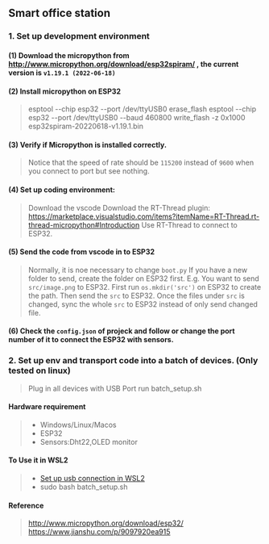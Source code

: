 ## Smart office station
### 1. Set up development environment

#### (1) Download the micropython from http://www.micropython.org/download/esp32spiram/ , the current version is `v1.19.1 (2022-06-18)`
#### (2) Install micropython on ESP32 
>  esptool --chip esp32 --port /dev/ttyUSB0 erase_flash
>  esptool --chip esp32 --port /dev/ttyUSB0 --baud 460800 write_flash -z 0x1000 esp32spiram-20220618-v1.19.1.bin 

#### (3) Verify if Micropython is installed correctly.
>  Notice that the speed of rate should be `115200` instead of `9600` when you connect to port but see nothing.


#### (4) Set up coding environment:
> Download the vscode 
> Download the RT-Thread plugin: https://marketplace.visualstudio.com/items?itemName=RT-Thread.rt-thread-micropython#Introduction
> Use RT-Thread to connect to ESP32.

#### (5) Send the code from vscode in to ESP32
> Normally, it is noe necessary to change `boot.py`
> If you have a new folder to send, create the folder on ESP32 first. E.g. You want to send `src/image.png` to ESP32. First run `os.mkdir('src')` on ESP32 to create the path. Then send the `src` to ESP32. Once the files under `src` is changed, sync the whole `src` to ESP32 instead of only send changed file.

#### (6) Check the `config.json` of projeck and follow or change the port number of it to connect the ESP32 with sensors.

### 2. Set up env and transport code into a batch of devices. (Only tested on linux)
> Plug in all devices with USB Port
> run batch_setup.sh

#### Hardware requirement
> - Windows/Linux/Macos
> - ESP32
> - Sensors:Dht22,OLED monitor

#### To Use it in WSL2
> - [Set up usb connection in WSL2](https://learn.microsoft.com/zh-cn/windows/wsl/connect-usb)
> - sudo bash batch_setup.sh

#### Reference
> http://www.micropython.org/download/esp32/
> https://www.jianshu.com/p/9097920ea915